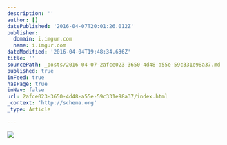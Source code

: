 ```yaml
---
description: ''
author: []
datePublished: '2016-04-07T20:01:26.012Z'
publisher:
  domain: i.imgur.com
  name: i.imgur.com
dateModified: '2016-04-04T19:48:34.636Z'
title: ''
sourcePath: _posts/2016-04-07-2afce023-3650-4d48-a55e-59c331e98a37.md
published: true
inFeed: true
hasPage: true
inNav: false
url: 2afce023-3650-4d48-a55e-59c331e98a37/index.html
_context: 'http://schema.org'
_type: Article

---
```

![](http://i.imgur.com/uHQsKx4.jpg)